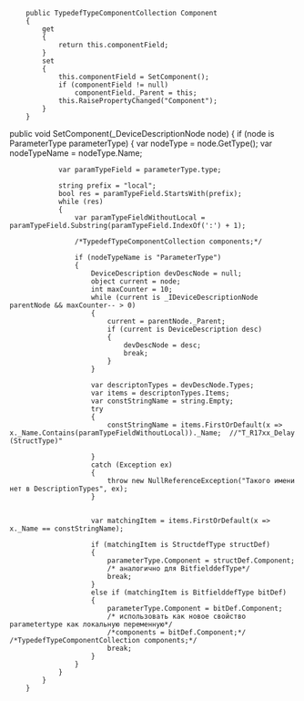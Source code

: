         public TypedefTypeComponentCollection Component
        {
            get
            {
                return this.componentField;
            }
            set
            {
                this.componentField = SetComponent();
                if (componentField != null)
                    componentField._Parent = this;
                this.RaisePropertyChanged("Component");
            }
        }


public void SetComponent(_DeviceDescriptionNode node)
        {
            if (node is ParameterType parameterType)
            {
                var nodeType = node.GetType();
                var nodeTypeName = nodeType.Name;

                var paramTypeField = parameterType.type;

                string prefix = "local";
                bool res = paramTypeField.StartsWith(prefix);
                while (res)
                {
                    var paramTypeFieldWithoutLocal = paramTypeField.Substring(paramTypeField.IndexOf(':') + 1);

                    /*TypedefTypeComponentCollection components;*/

                    if (nodeTypeName is "ParameterType")
                    {
                        DeviceDescription devDescNode = null;
                        object current = node;
                        int maxCounter = 10;
                        while (current is _IDeviceDescriptionNode parentNode && maxCounter-- > 0)
                        {
                            current = parentNode._Parent;
                            if (current is DeviceDescription desc)
                            {
                                devDescNode = desc;
                                break;
                            }
                        }

                        var descriptonTypes = devDescNode.Types;
                        var items = descriptonTypes.Items;
                        var constStringName = string.Empty;
                        try
                        {
                            constStringName = items.FirstOrDefault(x => x._Name.Contains(paramTypeFieldWithoutLocal))._Name;  //"T_R17xx_Delay (StructType)"

                        }
                        catch (Exception ex)
                        {
                            throw new NullReferenceException("Такого имени нет в DescriptionTypes", ex);
                        }


                        var matchingItem = items.FirstOrDefault(x => x._Name == constStringName);

                        if (matchingItem is StructdefType structDef)
                        {
                            parameterType.Component = structDef.Component;
                            /* аналогично для BitfielddefType*/
                            break;
                        }
                        else if (matchingItem is BitfielddefType bitDef)
                        {
                            parameterType.Component = bitDef.Component;
                            /* использовать как новое свойство parametertype как локальную переменную*/
                            /*components = bitDef.Component;*/ /*TypedefTypeComponentCollection components;*/
                            break;
                        }
                    }
                }
            }
        }
